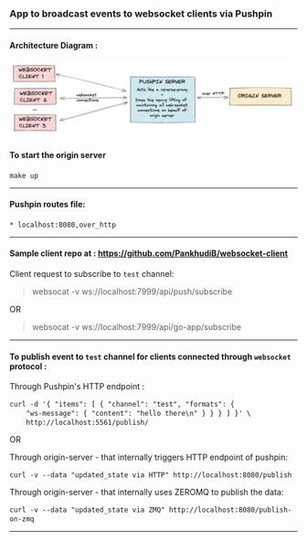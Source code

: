 ### App to broadcast events to websocket clients via Pushpin   

--------
#### Architecture Diagram :

![](websocket-pushpin.png)


#### To start the origin server

```
make up
```
-------
#### Pushpin routes file:

```
* localhost:8080,over_http
```
-------
#### Sample client repo at : https://github.com/PankhudiB/websocket-client

Client request to subscribe to `test` channel:

> websocat -v ws://localhost:7999/api/push/subscribe

OR

> websocat -v ws://localhost:7999/api/go-app/subscribe
-------

#### To publish event to `test` channel for clients connected through `websocket` protocol :


Through Pushpin's HTTP endpoint :

```
curl -d '{ "items": [ { "channel": "test", "formats": {
    "ws-message": { "content": "hello there\n" } } } ] }' \
    http://localhost:5561/publish/
```

OR 

Through origin-server - that internally triggers HTTP endpoint of pushpin: 
```
curl -v --data "updated_state via HTTP" http://localhost:8080/publish
```

Through origin-server - that internally uses ZEROMQ to publish the data:
```
curl -v --data "updated_state via ZMQ" http://localhost:8080/publish-on-zmq
```
-------